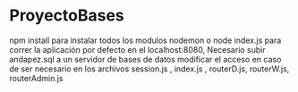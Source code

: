 # ProyectoBases

<p> 
    npm install para instalar todos los modulos
    nodemon o node index.js para correr la aplicación
    por defecto en el localhost:8080,
    Necesario subir andapez.sql a un servidor de bases de datos
    modificar el acceso en caso de ser necesario en los archivos
    session.js , index.js , routerD.js, routerW.js, routerAdmin.js 
    
<p>
